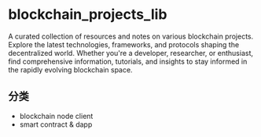 # blockchain_projects_lib
A curated collection of resources and notes on various blockchain projects. Explore the latest technologies, frameworks, and protocols shaping the decentralized world. Whether you're a developer, researcher, or enthusiast, find comprehensive information, tutorials, and insights to stay informed in the rapidly evolving blockchain space.

## 分类
- blockchain node client
- smart contract & dapp